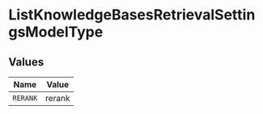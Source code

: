 # ListKnowledgeBasesRetrievalSettingsModelType


## Values

| Name     | Value    |
| -------- | -------- |
| `RERANK` | rerank   |